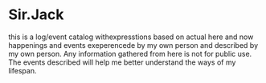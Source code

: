 # Sir.Jack
this is a log/event catalog withexpresstions based on actual here and now happenings and events exeperencede by my own person and described by my own person. Any information gathered from here is not for public use. The events described will help me better understand the ways of my lifespan.
